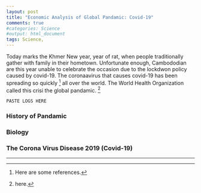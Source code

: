 ```yaml
---
layout: post
title: "Economic Analysis of Global Pandamic: Covid-19"
comments: true
#categories: Science
#output: html_document
tags: Science, 
---
```


Today marks the Khmer New year, year of rat, when people traditionally gather with family in their hometown. Unfortunate enough, Cambododian are this year unable to celebrate the occasion due to the lockdwon policy caused by covid-19. The coronaavirus that causes covid-19 has been spreading so quickly [^1] all over the world. The World Health Organization called this crisi the global pandamic. [^2]

[^1]: Here are some references.

[^2]: here.

```
PASTE LOGS HERE

```

### History of Pandamic


### Biology

### The Corona Virus Disease 2019 (Covid-19)



--------------------------------------------------------




